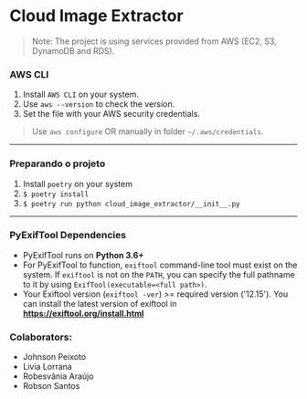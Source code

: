# Cloud Image Extractor

> Note: The project is using services provided from AWS (EC2, S3, DynamoDB and RDS).

### AWS CLI

1. Install ``AWS CLI`` on your system.
2. Use ``aws --version`` to check the version.
3. Set the file with your AWS security credentials.
> Use ``aws configure`` OR manually in folder ``~/.aws/credentials``.

---

### Preparando o projeto

1. Install ``poetry`` on your system
2. ```$ poetry install```
3. ```$ poetry run python cloud_image_extractor/__init__.py```

---

### PyExifTool Dependencies
- PyExifTool runs on **Python 3.6+**
- For PyExifTool to function, ``exiftool`` command-line tool must exist on the system.  If ``exiftool`` is not on the ``PATH``, you can specify the full pathname to it by using ``ExifTool(executable=<full path>)``.
- Your Exiftool version (``exiftool -ver``) >= required version ('12.15'). You can install the latest version of exiftool in **https://exiftool.org/install.html**


### Colaborators:
- Johnson Peixoto
- Livia Lorrana
- Robesvânia Araújo
- Robson Santos